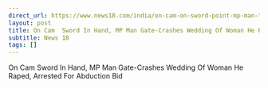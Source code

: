 ```yaml
---
direct_url: https://www.news18.com/india/on-cam-on-sword-point-mp-man-tries-to-kidnap-woman-he-raped-from-her-wedding-arrested-8911600.html
layout: post
title: On Cam  Sword In Hand, MP Man Gate-Crashes Wedding Of Woman He Raped, Arrested For Abduction Bid
subtitle: News 18
tags: []
---
```


On Cam  Sword In Hand, MP Man Gate-Crashes Wedding Of Woman He Raped, Arrested For Abduction Bid
